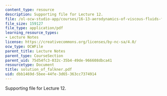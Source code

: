 ```yaml
---
content_type: resource
description: Supporting file for Lecture 12.
file: /ol-ocw-studio-app/courses/16-13-aerodynamics-of-viscous-fluids-fall-2003/dbb1469d5bee44fe3d65363cc7374914_solution_of_falkner.pdf
file_size: 159127
file_type: application/pdf
learning_resource_types:
- Lecture Notes
license: https://creativecommons.org/licenses/by-nc-sa/4.0/
ocw_type: OCWFile
parent_title: Lecture Notes
parent_type: CourseSection
parent_uid: 75d54fc3-032c-35b4-49de-966608dbca41
resourcetype: Document
title: solution_of_falkner.pdf
uid: dbb1469d-5bee-44fe-3d65-363cc7374914
---
```

Supporting file for Lecture 12.